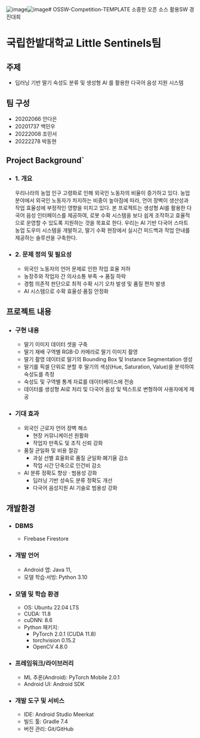 ![image](https://github.com/user-attachments/assets/ea1f3c1b-125b-4dfb-8524-2d9f347b6b64)![image](https://github.com/user-attachments/assets/59c95211-b832-4314-821a-d3df207a0dea)# OSSW-Competition-TEMPLATE
소중한 오픈 소스 활용SW 경진대회 
# 국립한밭대학교 Little Sentinels팀

## 주제 
- 딥러닝 기반 딸기 숙성도 분류 및 생성형 AI 를 활용한 다국어 음성 지원 시스템 
 
  
## 팀 구성 
- 20202066 안다은
- 20201737 백민우
- 20222008 조민서
- 20222278 박동현

## Project Background`
- ### 1. 개요
  우리나라의 농업 인구 고령화로 인해 외국인 노동자의 비율이 증가하고 있다. 농업 분야에서 외국인 노동자가 차지하는 비중이 높아짐에 따라, 언어 장벽이 생산성과 작업 효율성에 부정적인 영향을 미치고 있다.
  본 프로젝트는 생성형 AI를 활용한 다국어 음성 인터페이스를 제공하여, 로봇 수확 시스템을 보다 쉽게 조작하고 효율적으로 운영할 수 있도록 지원하는 것을 목표로 한다.
  우리는 AI 기반 다국어 스마트 농업 도우미 시스템을 개발하고, 딸기 수확 현장에서 실시간 피드백과 작업 안내를 제공하는 솔루션을 구축한다.
 
 - ### 2. 문제 정의 및 필요성
   - 외국인 노동자의 언어 문제로 인한 작업 효율 저하
   - 농장주와 작업자 간 의사소통 부족 → 품질 하락
   - 경험 의존적 판단으로 최적 수확 시기 오차 발생 및 품질 편차 발생 
   - AI 시스템으로 수확 효율성·품질 안정화

    
## 프로젝트 내용
  - ### 구현 내용
    - 딸기 이미지 데이터 셋을 구축
    - 딸기 재배 구역별 RGB-D 카메라로 딸기 이미지 촬영
    - 딸기 촬영 데이터로 딸기의 Bounding Box 및 Instance Segmentation 생성
    - 딸기를 픽셀 단위로 분할 후 딸기의 색상(Hue, Saturation, Value)을 분석하여 숙성도를 측정
    - 숙성도 및 구역별 통계 자료를 데이터베이스에 전송 
    - 데이터를 생성형 AI로 처리 및 다국어 음성 및 텍스트로 변형하여 사용자에게 제공
      
  - ### 기대 효과
    - 외국인 근로자 언어 장벽 해소
      - 현장 커뮤니케이션 원활화 
      - 작업자 만족도 및 조직 신뢰 강화
    - 품질 균일화 및 비용 절감
      - 과실 선별 효율화로 품질 균일화·폐기율 감소
      - 작업 시간 단축으로 인건비 감소
    - AI 분류 정확도 향상 · 범용성 강화
      - 딥러닝 기반 성숙도 분류 정확도 개선
      - 다국어 음성지원 AI 기술로 범용성 강화

## 개발환경
- ### DBMS  
  - Firebase Firestore
- ### 개발 언어  
  - Android 앱: Java 11,
  - 모델 학습·서빙: Python 3.10
- ### 모델 및 학습 환경  
  - OS: Ubuntu 22.04 LTS   
  - CUDA: 11.8  
  - cuDNN: 8.6  
  - Python 패키지:  
    - PyTorch 2.0.1 (CUDA 11.8)  
    - torchvision 0.15.2  
    - OpenCV 4.8.0  
- ### 프레임워크/라이브러리  
  - ML 추론(Android): PyTorch Mobile 2.0.1  
  - Android UI: Android SDK
- ### 개발 도구 및 서비스  
  - IDE: Android Studio Meerkat  
  - 빌드 툴: Gradle 7.4  
  - 버전 관리: Git/GitHub
  
